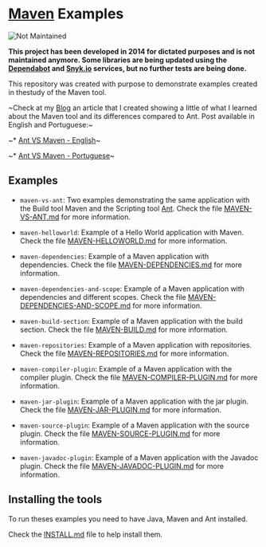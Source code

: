 # [Maven](https://maven.apache.org) Examples

![Not Maintained](https://img.shields.io/badge/Maintenance%20Level-Not%20Maintained-yellow.svg)

**This project has been developed in 2014 for dictated purposes and is not maintained anymore. Some libraries are being updated using the [Dependabot](https://dependabot.com/) and [Snyk.io](https://snyk.io/) services, but no further tests are being done.**

This repository was created with purpose to demonstrate examples created in thestudy of the Maven tool.

~Check at my [Blog](http://coderade.in) an article that I created showing a
little of what I learned about the Maven tool and its differences
compared to Ant. Post available in English and Portuguese:~

~* [Ant VS Maven - English](http://coderade.in/ant-vs-maven)~

~* [Ant VS Maven - Portuguese](http://br.coderade.in/ant-vs-maven)~

## Examples
* `maven-vs-ant`: Two examples demonstrating the same application with the Build tool
Maven and the Scripting tool [Ant](http://ant.apache.org/).
Check the file [MAVEN-VS-ANT.md](maven-vs-ant/README.md) for more information.

* `maven-helloworld`: Example of a Hello World application with Maven.
Check the file [MAVEN-HELLOWORLD.md](maven-helloworld/README.md) for more information.

* `maven-dependencies`: Example of a Maven application with dependencies.
Check the file [MAVEN-DEPENDENCIES.md](maven-dependencies/README.md)
for more information.

* `maven-dependencies-and-scope`: Example of a Maven application with dependencies and different scopes.
Check the file [MAVEN-DEPENDENCIES-AND-SCOPE.md](maven-dependencies-and-scope/README.md) for more information.

* `maven-build-section`: Example of a Maven application with the build section.
Check the file [MAVEN-BUILD.md](maven-build-section/README.md) for more information.

* `maven-repositories`: Example of a Maven application with repositories.
Check the file [MAVEN-REPOSITORIES.md](maven-repositories/README.md) for more information.

* `maven-compiler-plugin`: Example of a Maven application with the compiler plugin.
Check the file [MAVEN-COMPILER-PLUGIN.md](maven-compiler-plugin/README.md) for more information.

* `maven-jar-plugin`: Example of a Maven application with the jar plugin.
Check the file [MAVEN-JAR-PLUGIN.md](maven-jar-plugin/README.md) for more information.

* `maven-source-plugin`: Example of a Maven application with the source plugin.
Check the file [MAVEN-SOURCE-PLUGIN.md](maven-source-plugin/README.md) for more information.

* `maven-javadoc-plugin`: Example of a Maven application with the Javadoc plugin.
Check the file [MAVEN-JAVADOC-PLUGIN.md](maven-javadoc-plugin/README.md) for more information.


## Installing the tools

To run theses examples you need to have Java, Maven and Ant installed.

Check the [INSTALL.md](INSTALL.md) file to help install them.
